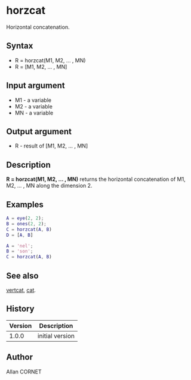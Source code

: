 

# horzcat

Horizontal concatenation.

## Syntax

- R = horzcat(M1, M2, ... , MN)
- R = [M1, M2, ... , MN]

## Input argument

 - M1 - a variable
 - M2 - a variable
 - MN - a variable

## Output argument

 - R - result of [M1, M2, ... , MN]

## Description


  <p><b>R = horzcat(M1, M2, ... , MN)</b> returns the horizontal concatenation of M1, M2, ... , MN along the dimension 2.</p>


## Examples

```matlab
A = eye(2, 2);
B = ones(2, 2);
C = horzcat(A, B)
D = [A, B]
```
```matlab
A = 'nel';
B = 'son';
C = horzcat(A, B)
```

## See also

[vertcat](vertcat.md), [cat](cat.md).
## History

|Version|Description|
|------|------|
|1.0.0|initial version|


## Author

Allan CORNET



